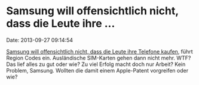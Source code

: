 Samsung will offensichtlich nicht, dass die Leute ihre \...
===========================================================

Date: 2013-09-27 09:14:54

[Samsung will offensichtlich nicht, dass die Leute ihre Telefone
kaufen](http://spiegel.de/article.do?id=924758), führt Region Codes ein.
Ausländische SIM-Karten gehen dann nicht mehr. WTF? Das lief alles zu
gut oder wie? Zu viel Erfolg macht doch nur Arbeit? Kein Problem,
Samsung. Wollten die damit einem Apple-Patent vorgreifen oder wie?
